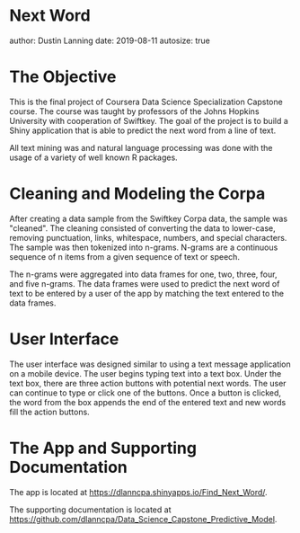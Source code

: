Next Word
========================================================
author: Dustin Lanning
date: 2019-08-11
autosize: true

The Objective
========================================================

This is the final project of Coursera Data Science Specialization Capstone course. The course
was taught by professors of the Johns Hopkins University with cooperation of Swiftkey. The goal
of the project is to build a Shiny application that is able to predict the next word from a
line of text.

All text mining was and natural language processing was done with the usage of a variety of
well known R packages.

Cleaning and Modeling the Corpa
========================================================

After creating a data sample from the Swiftkey Corpa data, the sample was "cleaned". The cleaning
consisted of converting the data to lower-case, removing punctuation, links, whitespace, numbers,
and special characters. The sample was then tokenized into n-grams. N-grams are a continuous
sequence of n items from a given sequence of text or speech.

The n-grams were aggregated into data frames for one, two, three, four, and five n-grams. The
data frames were used to predict the next word of text to be entered by a user of the app by
matching the text entered to the data frames.

User Interface
========================================================

The user interface was designed similar to using a text message application on a mobile device.
The user begins typing text into a text box. Under the text box, there are three action buttons
with potential next words. The user can continue to type or click one of the buttons. Once a
button is clicked, the word from the box appends the end of the entered text and new words fill
the action buttons.

The App and Supporting Documentation
========================================================

The app is located at https://dlanncpa.shinyapps.io/Find_Next_Word/.

The supporting documentation is located at https://github.com/dlanncpa/Data_Science_Capstone_Predictive_Model.
